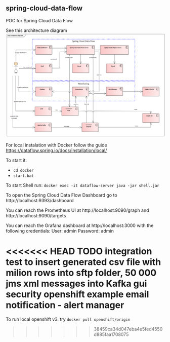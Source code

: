 ## spring-cloud-data-flow
POC for Spring Cloud Data Flow

See this architecture diagram ![Architecture diagram](architecture.png?raw=true "Title")

For local instalation with Docker follow the guide https://dataflow.spring.io/docs/installation/local/

To start it:
- `cd docker`
- `start.bat`

To start Shell run:
`docker exec -it dataflow-server java -jar shell.jar`


To open the Spring Cloud Data Flow Dashboard go to http://localhost:9393/dashboard

You can reach the Prometheus UI at http://localhost:9090/graph and http://localhost:9090/targets

You can reach the Grafana dashboard at http://localhost:3000 with the following credentials:
User: admin
Password: admin

<<<<<<< HEAD
TODO 
integration test to insert generated csv file with milion rows into sftp folder, 50 000 jms xml messages into Kafka 
gui security
openshift example
email notification - alert manager
=======
To run local openshift v3. try 
`docker pull openshift/origin`
>>>>>>> 38459ca34d047eba4e5fed4550d885faa1708075
